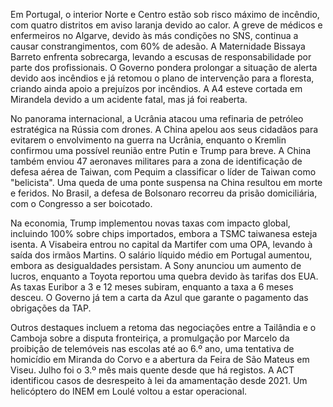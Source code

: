 Em Portugal, o interior Norte e Centro estão sob risco máximo de incêndio, com quatro distritos em aviso laranja devido ao calor. A greve de médicos e enfermeiros no Algarve, devido às más condições no SNS, continua a causar constrangimentos, com 60% de adesão. A Maternidade Bissaya Barreto enfrenta sobrecarga, levando a escusas de responsabilidade por parte dos profissionais. O Governo pondera prolongar a situação de alerta devido aos incêndios e já retomou o plano de intervenção para a floresta, criando ainda apoio a prejuízos por incêndios. A A4 esteve cortada em Mirandela devido a um acidente fatal, mas já foi reaberta.

No panorama internacional, a Ucrânia atacou uma refinaria de petróleo estratégica na Rússia com drones. A China apelou aos seus cidadãos para evitarem o envolvimento na guerra na Ucrânia, enquanto o Kremlin confirmou uma possível reunião entre Putin e Trump para breve. A China também enviou 47 aeronaves militares para a zona de identificação de defesa aérea de Taiwan, com Pequim a classificar o líder de Taiwan como "belicista". Uma queda de uma ponte suspensa na China resultou em morte e feridos. No Brasil, a defesa de Bolsonaro recorreu da prisão domiciliária, com o Congresso a ser boicotado.

Na economia, Trump implementou novas taxas com impacto global, incluindo 100% sobre chips importados, embora a TSMC taiwanesa esteja isenta. A Visabeira entrou no capital da Martifer com uma OPA, levando à saída dos irmãos Martins. O salário líquido médio em Portugal aumentou, embora as desigualdades persistam. A Sony anunciou um aumento de lucros, enquanto a Toyota reportou uma quebra devido às tarifas dos EUA. As taxas Euribor a 3 e 12 meses subiram, enquanto a taxa a 6 meses desceu. O Governo já tem a carta da Azul que garante o pagamento das obrigações da TAP.

Outros destaques incluem a retoma das negociações entre a Tailândia e o Camboja sobre a disputa fronteiriça, a promulgação por Marcelo da proibição de telemóveis nas escolas até ao 6.º ano, uma tentativa de homicídio em Miranda do Corvo e a abertura da Feira de São Mateus em Viseu. Julho foi o 3.º mês mais quente desde que há registos. A ACT identificou casos de desrespeito à lei da amamentação desde 2021. Um helicóptero do INEM em Loulé voltou a estar operacional.